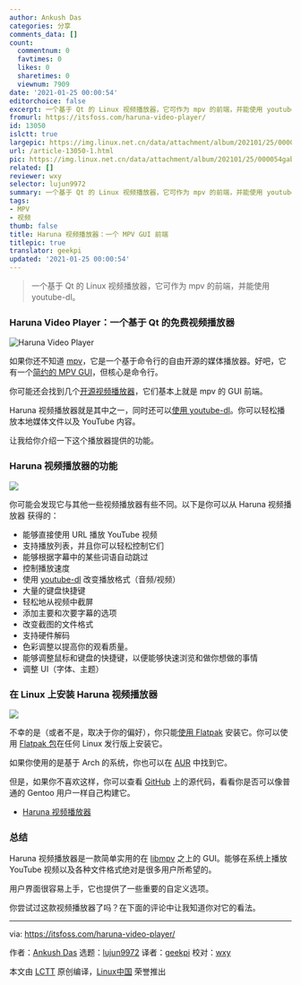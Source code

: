 ```yaml
---
author: Ankush Das
categories: 分享
comments_data: []
count:
  commentnum: 0
  favtimes: 0
  likes: 0
  sharetimes: 0
  viewnum: 7909
date: '2021-01-25 00:00:54'
editorchoice: false
excerpt: 一个基于 Qt 的 Linux 视频播放器，它可作为 mpv 的前端，并能使用 youtube-dl。
fromurl: https://itsfoss.com/haruna-video-player/
id: 13050
islctt: true
largepic: https://img.linux.net.cn/data/attachment/album/202101/25/000054gabm4ziiabhc2m1h.jpg
url: /article-13050-1.html
pic: https://img.linux.net.cn/data/attachment/album/202101/25/000054gabm4ziiabhc2m1h.jpg.thumb.jpg
related: []
reviewer: wxy
selector: lujun9972
summary: 一个基于 Qt 的 Linux 视频播放器，它可作为 mpv 的前端，并能使用 youtube-dl。
tags:
- MPV
- 视频
thumb: false
title: Haruna 视频播放器：一个 MPV GUI 前端
titlepic: true
translator: geekpi
updated: '2021-01-25 00:00:54'
---
```



> 
> 一个基于 Qt 的 Linux 视频播放器，它可作为 mpv 的前端，并能使用 youtube-dl。
> 
> 
> 


### Haruna Video Player：一个基于 Qt 的免费视频播放器


![Haruna Video Player](https://img.linux.net.cn/data/attachment/album/202101/25/000054gabm4ziiabhc2m1h.jpg)


如果你还不知道 [mpv](https://mpv.io/)，它是一个基于命令行的自由开源的媒体播放器。好吧，它有一个[简约的 MPV GUI](https://itsfoss.com/mpv-video-player/)，但核心是命令行。


你可能还会找到几个[开源视频播放器](https://itsfoss.com/video-players-linux/)，它们基本上就是 mpv 的 GUI 前端。


Haruna 视频播放器就是其中之一，同时还可以[使用 youtube-dl](https://itsfoss.com/download-youtube-linux/)。你可以轻松播放本地媒体文件以及 YouTube 内容。


让我给你介绍一下这个播放器提供的功能。


### Haruna 视频播放器的功能


![](https://img.linux.net.cn/data/attachment/album/202101/25/000055kaa7uyy7afscaryc.png)


你可能会发现它与其他一些视频播放器有些不同。以下是你可以从 Haruna 视频播放器 获得的：


* 能够直接使用 URL 播放 YouTube 视频
* 支持播放列表，并且你可以轻松控制它们
* 能够根据字幕中的某些词语自动跳过
* 控制播放速度
* 使用 [youtube-dl](https://github.com/ytdl-org/youtube-dl) 改变播放格式（音频/视频）
* 大量的键盘快捷键
* 轻松地从视频中截屏
* 添加主要和次要字幕的选项
* 改变截图的文件格式
* 支持硬件解码
* 色彩调整以提高你的观看质量。
* 能够调整鼠标和键盘的快捷键，以便能够快速浏览和做你想做的事情
* 调整 UI（字体、主题）


### 在 Linux 上安装 Haruna 视频播放器


![](https://img.linux.net.cn/data/attachment/album/202101/25/000056ak7pd25wwwy5dd4h.png)


不幸的是（或者不是，取决于你的偏好），你只能[使用 Flatpak](https://itsfoss.com/flatpak-guide/) 安装它。你可以使用 [Flatpak 包](https://flathub.org/apps/details/com.georgefb.haruna)在任何 Linux 发行版上安装它。


如果你使用的是基于 Arch 的系统，你也可以在 [AUR](https://itsfoss.com/aur-arch-linux/) 中找到它。


但是，如果你不喜欢这样，你可以查看 [GitHub](https://github.com/g-fb/haruna) 上的源代码，看看你是否可以像普通的 Gentoo 用户一样自己构建它。


* [Haruna 视频播放器](https://github.com/g-fb/haruna)


### 总结


Haruna 视频播放器是一款简单实用的在 [libmpv](https://github.com/mpv-player/mpv/tree/master/libmpv) 之上的 GUI。能够在系统上播放 YouTube 视频以及各种文件格式绝对是很多用户所希望的。


用户界面很容易上手，它也提供了一些重要的自定义选项。


你尝试过这款视频播放器了吗？在下面的评论中让我知道你对它的看法。




---


via: <https://itsfoss.com/haruna-video-player/>


作者：[Ankush Das](https://itsfoss.com/author/ankush/) 选题：[lujun9972](https://github.com/lujun9972) 译者：[geekpi](https://github.com/geekpi) 校对：[wxy](https://github.com/wxy)


本文由 [LCTT](https://github.com/LCTT/TranslateProject) 原创编译，[Linux中国](https://linux.cn/) 荣誉推出